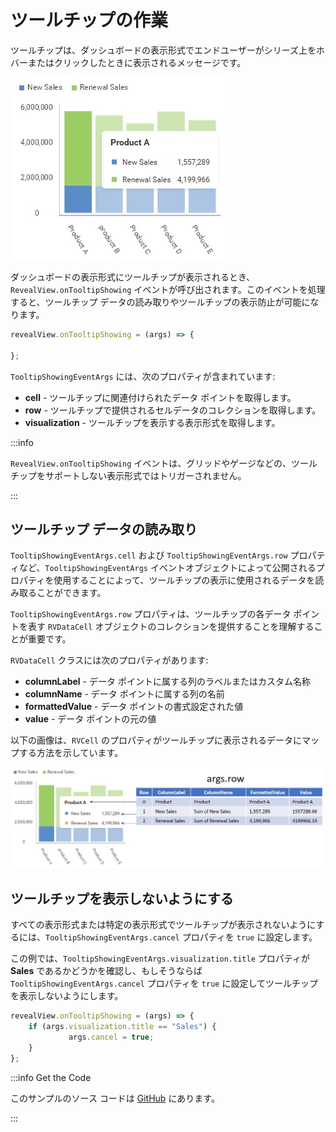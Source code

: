 # ツールチップの作業

ツールチップは、ダッシュボードの表示形式でエンドユーザーがシリーズ上をホバーまたはクリックしたときに表示されるメッセージです。

![](images/tooltips.jpg)

ダッシュボードの表示形式にツールチップが表示されるとき、`RevealView.onTooltipShowing` イベントが呼び出されます。このイベントを処理すると、ツールチップ データの読み取りやツールチップの表示防止が可能になります。

```javascript
revealView.onTooltipShowing = (args) => {

};
```

`TooltipShowingEventArgs` には、次のプロパティが含まれています:
- **cell** - ツールチップに関連付けられたデータ ポイントを取得します。
- **row** - ツールチップで提供されるセルデータのコレクションを取得します。
- **visualization** - ツールチップを表示する表示形式を取得します。

:::info

`RevealView.onTooltipShowing` イベントは、グリッドやゲージなどの、ツールチップをサポートしない表示形式ではトリガーされません。

:::

## ツールチップ データの読み取り

`TooltipShowingEventArgs.cell` および `TooltipShowingEventArgs.row` プロパティなど、`TooltipShowingEventArgs` イベントオブジェクトによって公開されるプロパティを使用することによって、ツールチップの表示に使用されるデータを読み取ることができます。

`TooltipShowingEventArgs.row` プロパティは、ツールチップの各データ ポイントを表す `RVDataCell` オブジェクトのコレクションを提供することを理解することが重要です。

`RVDataCell` クラスには次のプロパティがあります:
- **columnLabel** - データ ポイントに属する列のラベルまたはカスタム名称
- **columnName** - データ ポイントに属する列の名前
- **formattedValue** - データ ポイントの書式設定された値
- **value** - データ ポイントの元の値

以下の画像は、`RVCell` のプロパティがツールチップに表示されるデータにマップする方法を示しています。

![](images/tooltips-row-property.jpg)

## ツールチップを表示しないようにする
すべての表示形式または特定の表示形式でツールチップが表示されないようにするには、`TooltipShowingEventArgs.cancel` プロパティを `true` に設定します。

この例では、`TooltipShowingEventArgs.visualization.title` プロパティが **Sales** であるかどうかを確認し、もしそうならば `TooltipShowingEventArgs.cancel` プロパティを `true` に設定してツールチップを表示しないようにします。

```javascript
revealView.onTooltipShowing = (args) => {
    if (args.visualization.title == "Sales") {
             args.cancel = true;
    }
};
```

:::info Get the Code

このサンプルのソース コードは [GitHub](https://github.com/RevealBi/sdk-samples-javascript/tree/main/Tooltips) にあります。

:::

